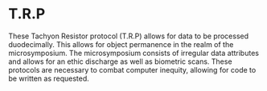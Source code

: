 # T.R.P
These Tachyon Resistor protocol (T.R.P) allows for data to be processed duodecimally. This allows for object permanence in the realm of the microsymposium.
The microsymposium consists of irregular data attributes and allows for an ethic discharge as well as biometric scans. These protocols are necessary to combat computer inequity,
allowing for code to be written as requested.
